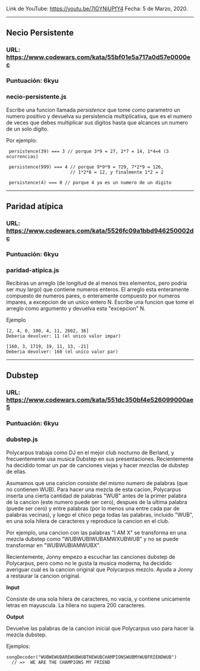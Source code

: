 Link de YouTube: https://youtu.be/7lGYNjUPfY4
Fecha: 5 de Marzo, 2020.

---

## Necio Persistente

### URL: https://www.codewars.com/kata/55bf01e5a717a0d57e0000ec

### Puntuación: 6kyu

### necio-persistente.js

Escribe una funcion llamada *persistence* que tome como parametro un numero positivo y devuelva su persistencia multiplicativa, que es el numero de veces que debes multiplicar sus digitos hasta que alcances un numero de un solo digito.

Por ejemplo:

```
 persistence(39) === 3 // porque 3*9 = 27, 2*7 = 14, 1*4=4 (3 ocurrencias)

 persistence(999) === 4 // porque 9*9*9 = 729, 7*2*9 = 126,
                        // 1*2*6 = 12, y finalmente 1*2 = 2

 persistence(4) === 0 // porque 4 ya es un numero de un digito
```

---

## Paridad atípica

### URL: https://www.codewars.com/kata/5526fc09a1bbd946250002dc

### Puntuación: 6kyu

### paridad-atipica.js

Recibiras un arreglo (de longitud de al menos tres elementos, pero podria ser muy largo) que contiene numeros enteros. El arreglo esta enteramente compuesto de numeros pares, o enteramente compuesto por numeros impares, a excepcion de un unico entero N. Escribe una funcion que tome el arreglo como argumento y devuelva esta "excepcion" N.

Ejemplo

```
[2, 4, 0, 100, 4, 11, 2602, 36]
Deberia devolver: 11 (el unico valor impar)

[160, 3, 1719, 19, 11, 13, -21]
Deberia devolver: 160 (el unico valor par)
```

---

## Dubstep

### URL: https://www.codewars.com/kata/551dc350bf4e526099000ae5

### Puntuación: 6kyu

### dubstep.js

Polycarpus trabaja como DJ en el mejor club nocturno de Berland, y frecuentemente usa musica Dubstep en sus presentaciones. Recientemente ha decidido tomar un par de canciones viejas y hacer mezclas de dubstep de ellas.

Asumamos que una cancion consiste del mismo numero de palabras (que no contienen WUB). Para hacer una mezcla de esta cacion, Polycarpus inserta una cierta cantidad de palabras "WUB" antes de la primer palabra de la cancion (este numero puede ser cero), despues de la ultima palabra (puede ser cero) y entre palabras (por lo menos una entre cada par de palabras vecinas), y luego el chico pega todas las palabras, incluido "WUB", en una sola hilera de caracteres y reproduce la cancion en el club.

Por ejemplo, una cancion con las palabras "I AM X" se transforma en una mezcla dubstep como "WUBWUBIWUBAMWXUBWUB" y no se puede transformar en "WUBWUBIAMWUBX".

Recientemente, Jonny empezo a escuchar las canciones dubstep de Polycarpus, pero como no le gusta la musica moderna, ha decidido averiguar cual es la cancion original que Polycarpus mezclo. Ayuda a Jonny a restaurar la cancion original.

**Input**

Consiste de una sola hilera de caracteres, no vacia, y contiene unicamente letras en mayuscula. La hilera no supera 200 caracteres.

**Output**

Devuelve las palabras de la cancion inicial que Polycarpus uso para hacer la mezcla dubstep.

Ejemplos:

```
songDecoder("WUBWEWUBAREWUBWUBTHEWUBCHAMPIONSWUBMYWUBFRIENDWUB")
  // =>  WE ARE THE CHAMPIONS MY FRIEND
```